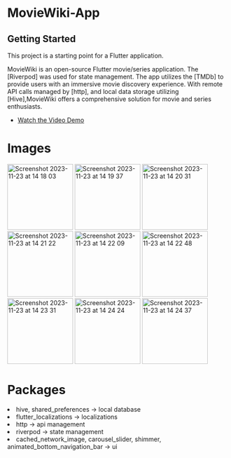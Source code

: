 # MovieWiki-App

## Getting Started

This project is a starting point for a Flutter application.

MovieWiki is an open-source Flutter movie/series application. The [Riverpod] was used for state management. The app utilizes the [TMDb] to provide users with an immersive movie discovery experience. With remote API calls managed by [http], and local data storage utilizing [Hive],MovieWiki offers a comprehensive solution for movie and series enthusiasts.

- [Watch the Video Demo](https://www.youtube.com/watch?v=RzUlYojET6E&t=1s)

# Images
<img width="150" alt="Screenshot 2023-11-23 at 14 18 03" src="https://github.com/berkalimeral/movie_wiki_app/assets/68756805/7447a5a9-c3f5-41fd-a335-8234ece305ba">

<img width="150" alt="Screenshot 2023-11-23 at 14 19 37" src="https://github.com/berkalimeral/movie_wiki_app/assets/68756805/79d0dad8-a37c-4672-ae1e-258c7b4081e8">

<img width="150" alt="Screenshot 2023-11-23 at 14 20 31" src="https://github.com/berkalimeral/movie_wiki_app/assets/68756805/b5b2e996-8229-4e42-bbe9-30c23d865e0c">

<img width="150" alt="Screenshot 2023-11-23 at 14 21 22" src="https://github.com/berkalimeral/movie_wiki_app/assets/68756805/bc539e6a-3f11-4327-be46-e10e07e8e103">

<img width="150" alt="Screenshot 2023-11-23 at 14 22 09" src="https://github.com/berkalimeral/movie_wiki_app/assets/68756805/7812af29-b87f-4a61-9633-a415229d4883">

<img width="150" alt="Screenshot 2023-11-23 at 14 22 48" src="https://github.com/berkalimeral/movie_wiki_app/assets/68756805/b6b4f2d4-e5bf-4589-82d1-d3a473a3eda5">

<img width="150" alt="Screenshot 2023-11-23 at 14 23 31" src="https://github.com/berkalimeral/movie_wiki_app/assets/68756805/9c014aac-5300-47b8-9165-87398df95617">

<img width="150" alt="Screenshot 2023-11-23 at 14 24 24" src="https://github.com/berkalimeral/movie_wiki_app/assets/68756805/de1c49c4-babf-4603-acb4-d45b71926585">

<img width="150" alt="Screenshot 2023-11-23 at 14 24 37" src="https://github.com/berkalimeral/movie_wiki_app/assets/68756805/c8490abf-3d35-4585-9fa6-32e1d31900bb">


# Packages
<li>hive, shared_preferences -> local database</li>
<li>flutter_localizations -> localizations</li>
<li>http -> api management</li>
<li>riverpod -> state management</li>
<li>cached_network_image, carousel_slider, shimmer, animated_bottom_navigation_bar -> ui</li>
